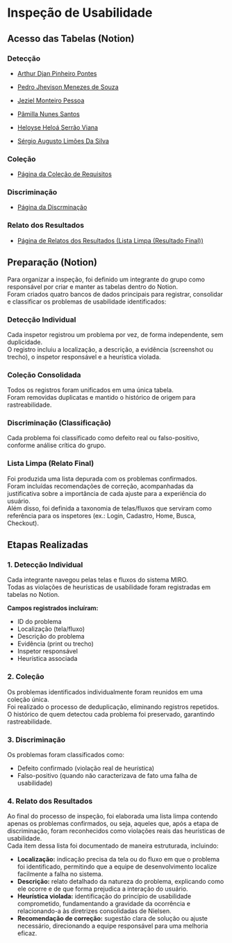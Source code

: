 # Inspeção de Usabilidade

## Acesso das Tabelas (Notion)

### Detecção
- [Arthur Djan Pinheiro Pontes](https://www.notion.so/269f84ef8262807bb3d9c43d954ce977?v=269f84ef8262812e8160000c04bccf59)

- [Pedro Jhevison Menezes de Souza](https://www.notion.so/269f84ef8262801c928ff1844ba276d4?v=269f84ef826281929e99000cf384059e)

- [Jeziel Monteiro Pessoa](https://www.notion.so/269f84ef826280848d2de39d57344a50?v=269f84ef8262813abb2f000c548d5553)

- [Pâmilla Nunes Santos](https://www.notion.so/269f84ef8262806f85d8cc74817deeee?v=269f84ef826281609458000cc3bdd41b)

- [Heloyse Heloá Serrão Viana](https://www.notion.so/269f84ef82628092a96fff7d7b0767c2?v=269f84ef8262812db6cb000c3b6dd952)

- [Sérgio Augusto Limões Da Silva](https://www.notion.so/269f84ef82628049af85f80d575615c2?v=269f84ef826281498ea1000c00ce7eea)

### Coleção
- [Página da Coleção de Requisitos](https://www.notion.so/269f84ef82628054b772cbe26a22793c?v=269f84ef826280859d43000c7db81532)

 ### Discriminação
- [Página da Discrminação](https://www.notion.so/269f84ef82628061b6cffb63e71562bc?v=269f84ef826281a48ae1000c025506e6)

### Relato dos Resultados
- [Página de Relatos dos Resultados (Lista Limpa (Resultado Final))](https://www.notion.so/269f84ef82628077b052f53ab40c460f?v=269f84ef826281349785000c504400f2)
  
## Preparação (Notion)
Para organizar a inspeção, foi definido um integrante do grupo como responsável por criar e manter as tabelas dentro do Notion.  
Foram criados quatro bancos de dados principais para registrar, consolidar e classificar os problemas de usabilidade identificados:

### Detecção Individual
Cada inspetor registrou um problema por vez, de forma independente, sem duplicidade.  
O registro incluiu a localização, a descrição, a evidência (screenshot ou trecho), o inspetor responsável e a heurística violada.

### Coleção Consolidada
Todos os registros foram unificados em uma única tabela.  
Foram removidas duplicatas e mantido o histórico de origem para rastreabilidade.

### Discriminação (Classificação)
Cada problema foi classificado como defeito real ou falso-positivo, conforme análise crítica do grupo.

### Lista Limpa (Relato Final)
Foi produzida uma lista depurada com os problemas confirmados.  
Foram incluídas recomendações de correção, acompanhadas da justificativa sobre a importância de cada ajuste para a experiência do usuário.  
Além disso, foi definida a taxonomia de telas/fluxos que serviram como referência para os inspetores (ex.: Login, Cadastro, Home, Busca, Checkout).

## Etapas Realizadas

### 1. Detecção Individual
Cada integrante navegou pelas telas e fluxos do sistema MIRO.  
Todas as violações de heurísticas de usabilidade foram registradas em tabelas no Notion.  

**Campos registrados incluíram:**
- ID do problema  
- Localização (tela/fluxo)  
- Descrição do problema  
- Evidência (print ou trecho)  
- Inspetor responsável  
- Heurística associada  

### 2. Coleção
Os problemas identificados individualmente foram reunidos em uma coleção única.  
Foi realizado o processo de deduplicação, eliminando registros repetidos.  
O histórico de quem detectou cada problema foi preservado, garantindo rastreabilidade.

### 3. Discriminação
Os problemas foram classificados como:  
- Defeito confirmado (violação real de heurística)  
- Falso-positivo (quando não caracterizava de fato uma falha de usabilidade)  

### 4. Relato dos Resultados
Ao final do processo de inspeção, foi elaborada uma lista limpa contendo apenas os problemas confirmados, ou seja, aqueles que, após a etapa de discriminação, foram reconhecidos como violações reais das heurísticas de usabilidade.  
Cada item dessa lista foi documentado de maneira estruturada, incluindo:

- **Localização:** indicação precisa da tela ou do fluxo em que o problema foi identificado, permitindo que a equipe de desenvolvimento localize facilmente a falha no sistema.  
- **Descrição:** relato detalhado da natureza do problema, explicando como ele ocorre e de que forma prejudica a interação do usuário.  
- **Heurística violada:** identificação do princípio de usabilidade comprometido, fundamentando a gravidade da ocorrência e relacionando-a às diretrizes consolidadas de Nielsen.  
- **Recomendação de correção:** sugestão clara de solução ou ajuste necessário, direcionando a equipe responsável para uma melhoria eficaz.
